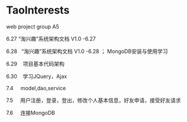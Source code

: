 # TaoInterests
web project
group A5

6.27 	“淘兴趣”系统架构文档 V1.0 -6.27


6.28    “淘兴趣”系统架构文档 V1.0 -6.28 ； MongoDB安装与使用学习


6.29    项目基本代码架构


6.30    学习JQuery，Ajax


7.4     model,dao,service

7.5     用户注册，登录，登出，修改个人基本信息，好友申请，接受好友请求

7.6     连接MongoDB
